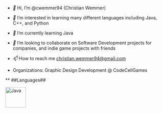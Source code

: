 - *👋* Hi, I’m @cwemmer94 (Christian Wemmer)
- *👀* I’m interested in learning many different languages including Java, C++, and Python
- *🌱* I’m currently learning Java
- *💞️* I’m looking to collaborate on Software Development projects for companies, and indie game projects with friends
- *📫* How to reach me christian.wemmer94@gmail.com

- Organizations: Graphic Design Development @ CodeCellGames


** ##Languages##

 <img src="https://cdn.jsdelivr.net/gh/devicons/devicon/icons/java/java-original.svg" alt="Java" width=64 height=64/>
<!---
cwemmer94/cwemmer94 is a ✨ special ✨ repository because its `README.md` (this file) appears on your GitHub profile.
You can click the Preview link to take a look at your changes.
--->
